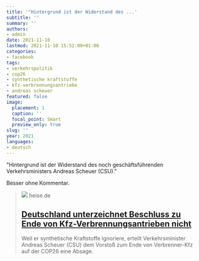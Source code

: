```yaml
---
title: '"Hintergrund ist der Widerstand des ...'
subtitle: ''
summary: ''
authors:
- admin
date: 2021-11-10
lastmod: 2021-11-10 15:52:09+01:00
categories:
- facebook
tags:
- verkehrspolitik
- cop26
- synthetische kraftstoffe
- kfz-verbrennungsantriebe
- andreas scheuer
featured: false
image:
  placement: 1
  caption: ''
  focal_point: Smart
  preview_only: true
slug: ''
year: 2021
languages:
- deutsch
---
```


"Hintergrund ist der Widerstand des noch geschäftsführenden Verkehrsministers Andreas Scheuer (CSU)."

Besser ohne Kommentar.
> [![](https://heise.cloudimg.io/bound/1200x1200/q85.png-lossy-85.webp-lossy-85.foil1/_www-heise-de_/imgs/18/3/2/1/2/3/8/6/21C0488_002-6a03b37249597e0e.jpg)](https://www.heise.de/hintergrund/Deutschland-unterzeichnet-Beschluss-zu-Ende-von-Kfz-Verbrennungsantrieben-nicht-6263388.html)
> heise.de
> ## [Deutschland unterzeichnet Beschluss zu Ende von Kfz-Verbrennungsantrieben nicht](https://www.heise.de/hintergrund/Deutschland-unterzeichnet-Beschluss-zu-Ende-von-Kfz-Verbrennungsantrieben-nicht-6263388.html)
>
>Weil er synthetische Kraftstoffe ignoriere, erteilt Verkehrsminister Andreas Scheuer (CSU) dem Vorstoß zum Ende von Verbrenner-Kfz auf der COP26 eine Absage.